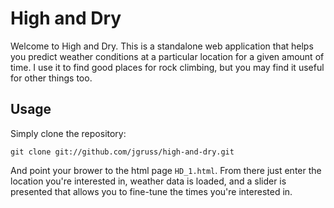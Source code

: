 # High and Dry

Welcome to High and Dry.  This is a standalone web application that helps you
predict weather conditions at a particular location for a given amount of time.
I use it to find good places for rock climbing, but you may find it useful for
other things too.

## Usage

Simply clone the repository:

    git clone git://github.com/jgruss/high-and-dry.git

And point your brower to the html page `HD_1.html`.  From there just enter the
location you're interested in, weather data is loaded, and a slider is
presented that allows you to fine-tune the times you're interested in.
